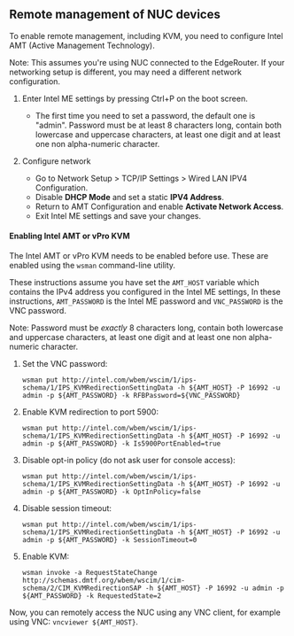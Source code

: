 ## Remote management of NUC devices

To enable remote management, including KVM, you need to configure Intel AMT (Active Management Technology).

Note: This assumes you're using NUC connected to the EdgeRouter. If
your networking setup is different, you may need a different network
configuration.

1. Enter Intel ME settings by pressing Ctrl+P on the boot screen.
    + The first time you need to set a password, the default one is "admin". Password must be at
     least 8 characters long, contain both lowercase and uppercase characters, at least one
     digit and at least one non alpha-numeric character.

1. Configure network
    + Go to Network Setup > TCP/IP Settings > Wired LAN IPV4 Configuration.
    + Disable __DHCP Mode__ and set a static __IPV4 Address__.
    + Return to AMT Configuration and enable __Activate Network Access__.
    + Exit Intel ME settings and save your changes.

#### Enabling Intel AMT or vPro KVM

The Intel AMT or vPro KVM needs to be enabled before use. These are enabled
using the `wsman` command-line utility.

These instructions assume you have set the `AMT_HOST` variable which
contains the IPv4 address you configured in the Intel ME settings,
In these instructions, `AMT_PASSWORD` is the Intel ME password and `VNC_PASSWORD`
is the VNC password.

Note: Password must be _exactly_ 8 characters long, contain both lowercase and
uppercase characters, at least one digit and at least one non alpha-numeric
character.

1. Set the VNC password:

   ```
   wsman put http://intel.com/wbem/wscim/1/ips-schema/1/IPS_KVMRedirectionSettingData -h ${AMT_HOST} -P 16992 -u admin -p ${AMT_PASSWORD} -k RFBPassword=${VNC_PASSWORD}
   ```

2. Enable KVM redirection to port 5900:

   ```
   wsman put http://intel.com/wbem/wscim/1/ips-schema/1/IPS_KVMRedirectionSettingData -h ${AMT_HOST} -P 16992 -u admin -p ${AMT_PASSWORD} -k Is5900PortEnabled=true
   ```

3. Disable opt-in policy (do not ask user for console access):

   ```
   wsman put http://intel.com/wbem/wscim/1/ips-schema/1/IPS_KVMRedirectionSettingData -h ${AMT_HOST} -P 16992 -u admin -p ${AMT_PASSWORD} -k OptInPolicy=false
   ```

4. Disable session timeout:

   ```
   wsman put http://intel.com/wbem/wscim/1/ips-schema/1/IPS_KVMRedirectionSettingData -h ${AMT_HOST} -P 16992 -u admin -p ${AMT_PASSWORD} -k SessionTimeout=0
   ```

5. Enable KVM:

   ```
   wsman invoke -a RequestStateChange http://schemas.dmtf.org/wbem/wscim/1/cim-schema/2/CIM_KVMRedirectionSAP -h ${AMT_HOST} -P 16992 -u admin -p ${AMT_PASSWORD} -k RequestedState=2
   ```

Now, you can remotely access the NUC using any VNC client, for example using VNC: `vncviewer ${AMT_HOST}`.
